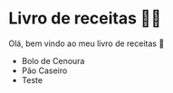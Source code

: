 # Livro de receitas :man_cook:

Olá, bem vindo ao meu livro de receitas :wave:

- Bolo de Cenoura
- Pão Caseiro
- Teste

